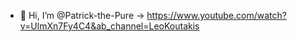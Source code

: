 - 👋 Hi, I’m @Patrick-the-Pure
-> https://www.youtube.com/watch?v=UlmXn7Fy4C4&ab_channel=LeoKoutakis
